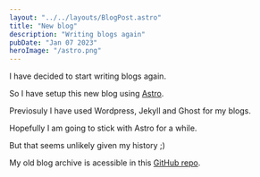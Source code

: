 ```yaml
---
layout: "../../layouts/BlogPost.astro"
title: "New blog"
description: "Writing blogs again"
pubDate: "Jan 07 2023"
heroImage: "/astro.png"
---
```


I have decided to start writing blogs again.

So I have setup this new blog using [Astro](https://astro.build/).

Previosuly I have used Wordpress, Jekyll and Ghost for my blogs.

Hopefully I am going to stick with Astro for a while.

But that seems unlikely given my history ;)

My old blog archive is acessible in this [GitHub repo](https://github.com/hackerkid/blog).

